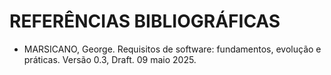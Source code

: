 # REFERÊNCIAS BIBLIOGRÁFICAS

- MARSICANO, George. Requisitos de software: fundamentos, evolução e práticas. Versão 0.3, Draft. 09 maio 2025.
